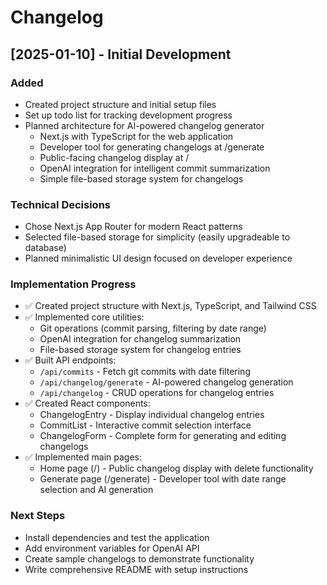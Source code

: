 # Changelog

## [2025-01-10] - Initial Development

### Added
- Created project structure and initial setup files
- Set up todo list for tracking development progress
- Planned architecture for AI-powered changelog generator
  - Next.js with TypeScript for the web application
  - Developer tool for generating changelogs at /generate
  - Public-facing changelog display at /
  - OpenAI integration for intelligent commit summarization
  - Simple file-based storage system for changelogs

### Technical Decisions
- Chose Next.js App Router for modern React patterns
- Selected file-based storage for simplicity (easily upgradeable to database)
- Planned minimalistic UI design focused on developer experience

### Implementation Progress
- ✅ Created project structure with Next.js, TypeScript, and Tailwind CSS
- ✅ Implemented core utilities:
  - Git operations (commit parsing, filtering by date range)
  - OpenAI integration for changelog summarization
  - File-based storage system for changelog entries
- ✅ Built API endpoints:
  - `/api/commits` - Fetch git commits with date filtering
  - `/api/changelog/generate` - AI-powered changelog generation
  - `/api/changelog` - CRUD operations for changelog entries
- ✅ Created React components:
  - ChangelogEntry - Display individual changelog entries
  - CommitList - Interactive commit selection interface
  - ChangelogForm - Complete form for generating and editing changelogs
- ✅ Implemented main pages:
  - Home page (/) - Public changelog display with delete functionality
  - Generate page (/generate) - Developer tool with date range selection and AI generation

### Next Steps
- Install dependencies and test the application
- Add environment variables for OpenAI API
- Create sample changelogs to demonstrate functionality
- Write comprehensive README with setup instructions